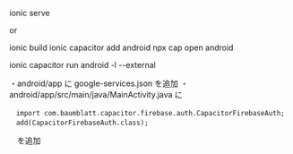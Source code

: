 ionic serve

or

ionic build
ionic capacitor add android
npx cap open android

<!-- 実機デバッグ -->
ionic capacitor run android -l --external

<!-- android prj を作り直した時は -->
・android/app に google-services.json を追加
・android/app/src/main/java/MainActivity.java に
```
　import com.baumblatt.capacitor.firebase.auth.CapacitorFirebaseAuth;
　add(CapacitorFirebaseAuth.class);
```
　を追加
